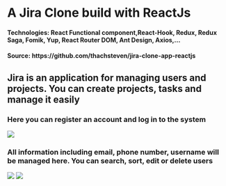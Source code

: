 <h1>A Jira Clone build with ReactJs</h1>
<h4>Technologies: React Functional component,React-Hook, Redux, Redux Saga, Fomik, Yup, React Router DOM, Ant Design, Axios,...</h4>
<h4>Source: https://github.com/thachsteven/jira-clone-app-reactjs</h4>

<h2>Jira is an application for managing users and projects. You can create projects, tasks and manage it easily</h2>

<h3 style={{color: 'red'}}>Here you can register an account and log in to the system</h3>
<img src="https://im7.ezgif.com/tmp/ezgif-7-bb2d9a7efcd0.gif" />

<h3 style={{color: 'red'}}>All information including email, phone number, username will be managed here. You can search, sort, edit or delete users</h3>
<img src="https://im4.ezgif.com/tmp/ezgif-4-7b1e7cb13c12.gif" />
<img src="https://im4.ezgif.com/tmp/ezgif-4-d0587220a7e5.gif" />
